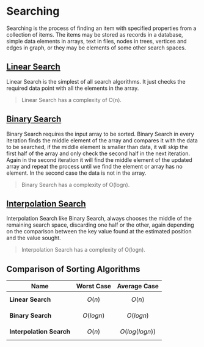 # Searching

Searching is the process of finding an item with specified properties from a collection of items. The items may be stored as records in a database, simple data elements in arrays, text in files, nodes in trees, vertices and edges in graph, or they may be elements of some other search spaces.

## [Linear Search]

Linear Search is the simplest of all search algorithms. It just checks the required data point with all the elements in the array.

> Linear Search has a complexity of O(n).

## [Binary Search]

Binary Search requires the input array to be sorted. Binary Search in every iteration finds the middle element of the array and compares it with the data to be searched, if the middle element is smaller than data, it will skip the first half of the array and only check the second half in the next iteration. Again in the second iteration it will find the middle element of the updated array and repeat the process until we find the element or array has no element. In the second case the data is not in the array.

> Binary Search has a complexity of O(logn).

## [Interpolation Search]

Interpolation Search like Binary Search, always chooses the middle of the remaining search space, discarding one half or the other, again depending on the comparison between the key value found at the estimated position and the value sought.

> Interpolation Search has a complexity of O(logn).

## Comparison of Sorting Algorithms

|Name|Worst Case|Average Case|
|---|--|---|
|**Linear Search**| $$O(n)$$ | $$O(n)$$ |
|**Binary Search**|$$O(logn)$$|$$O(logn)$$|
|**Interpolation Search**|$$O(n)$$|$$O(log(logn))$$|

[Linear Search]: \linear_search.py
[Binary Search]: \binary_search.py
[Interpolation Search]: \interpolation_search.py
